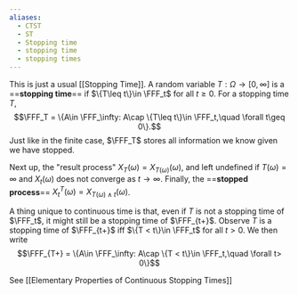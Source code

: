 ```yaml
---
aliases:
  - CTST
  - ST
  - Stopping time
  - stopping time
  - stopping times
---
```

This is just a usual [[Stopping Time]]. A random variable $T:\Omega\to [0,\infty]$ is a ==**stopping time**== if $\{T\leq t\}\in \FFF_t$ for all $t\geq 0$. For a stopping time $T$,$$\FFF_T = \{A\in \FFF_\infty: A\cap \{T\leq t\}\in \FFF_t,\quad \forall t\geq 0\}.$$Just like in the finite case, $\FFF_T$ stores all information we know given we have stopped.

Next up, the "result process" $X_T(\omega) = X_{T(\omega)}(\omega)$, and left undefined if $T(\omega) = \infty$ and $X_t(\omega)$ does not converge as $t\to \infty$. Finally, the ==**stopped process**== $X^T_t(\omega) = X_{T(\omega)\land t}(\omega)$.

A thing unique to continuous time is that, even if $T$ is not a stopping time of $\FFF_t$, it might still be a stopping time of $\FFF_{t+}$. Observe $T$ is a stopping time of $\FFF_{t+}$ iff $\{T < t\}\in \FFF_t$ for all $t > 0$. We then write
$$\FFF_{T+} = \{A\in \FFF_\infty: A\cap \{T < t\}\in \FFF_t,\quad \forall t> 0\}$$

See [[Elementary Properties of Continuous Stopping Times]]